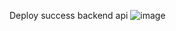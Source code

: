 Deploy success backend api 
![image](https://github.com/user-attachments/assets/82f94b83-72a3-4cce-b12b-91cdff3da18a)

